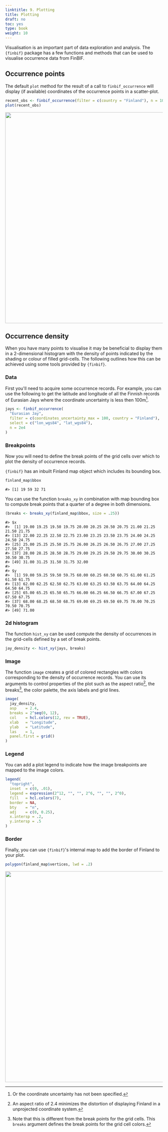 ```yaml
---
linktitle: 9. Plotting
title: Plotting
draft: no
toc: yes
type: book
weight: 10
---
```




Visualisation is an important part of data exploration and analysis. The
`{finbif}` package has a few functions and methods that can be used to visualise
occurrence data from FinBIF.

## Occurrence points
The default `plot` method for the result of a call to `finbif_occurrence` will
display (if available) coordinates of the occurrence points in a scatter-plot.

```r
recent_obs <- finbif_occurrence(filter = c(country = "Finland"), n = 1000)
plot(recent_obs)
```

<img src="/tutorials/finbif/plotting_files/figure-html/plot-points-1.png" width="672" />

## Occurrence density
When you have many points to visualise it may be beneficial to display them in
a 2-dimensional histogram with the density of points indicated by the shading
or colour of filled grid-cells. The following outlines how this can be achieved
using some tools provided by `{finbif}`.

### Data
First you'll need to acquire some occurrence records. For example, you can use
the following to get the latitude and longitude of all the Finnish records of
Eurasian Jays where the coordinate uncertainty is less then 100m[^1].

```r
jays <- finbif_occurrence(
  "Eurasian Jay",
  filter = c(coordinates_uncertainty_max = 100, country = "Finland"),
  select = c("lon_wgs84", "lat_wgs84"),
  n = 2e4
)
```

### Breakpoints
Now you will need to define the break points of the grid cells over which to
plot the density of occurrence records.

`{finbif}` has an inbuilt Finland map object which includes its bounding box.

```r
finland_map$bbox
```

```
#> [1] 19 59 32 71
```

You can use the function `breaks_xy` in combination with map bounding box to
compute break points that a quarter of a degree in both dimensions.

```r
(breaks <- breaks_xy(finland_map$bbox, size = .25))
```

```
#> $x
#>  [1] 19.00 19.25 19.50 19.75 20.00 20.25 20.50 20.75 21.00 21.25 21.50 21.75
#> [13] 22.00 22.25 22.50 22.75 23.00 23.25 23.50 23.75 24.00 24.25 24.50 24.75
#> [25] 25.00 25.25 25.50 25.75 26.00 26.25 26.50 26.75 27.00 27.25 27.50 27.75
#> [37] 28.00 28.25 28.50 28.75 29.00 29.25 29.50 29.75 30.00 30.25 30.50 30.75
#> [49] 31.00 31.25 31.50 31.75 32.00
#> 
#> $y
#>  [1] 59.00 59.25 59.50 59.75 60.00 60.25 60.50 60.75 61.00 61.25 61.50 61.75
#> [13] 62.00 62.25 62.50 62.75 63.00 63.25 63.50 63.75 64.00 64.25 64.50 64.75
#> [25] 65.00 65.25 65.50 65.75 66.00 66.25 66.50 66.75 67.00 67.25 67.50 67.75
#> [37] 68.00 68.25 68.50 68.75 69.00 69.25 69.50 69.75 70.00 70.25 70.50 70.75
#> [49] 71.00
```

### 2d histogram
The function `hist_xy` can be used compute the density of occurrences in the
grid-cells defined by a set of break points.

```r
jay_density <- hist_xy(jays, breaks)
```

### Image
The function `image` creates a grid of colored rectangles with colors
corresponding to the density of occurrence records. You can use its arguments to
control properties of the plot such as the aspect ratio[^2], the breaks[^3], the
color palette, the axis labels and grid lines.




```r
image(
  jay_density,
  asp    = 2.4,
  breaks = 2^seq(0, 12),
  col    = hcl.colors(12, rev = TRUE),
  xlab   = "Longitude",
  ylab   = "Latitude",
  las    = 1,
  panel.first = grid()
)
```

### Legend
You can add a plot legend to indicate how the image breakpoints are mapped to
the image colors.

```r
legend(
  "topright",
  inset  = c(0, .01),
  legend = expression(2^12, "", "", 2^6, "", "", 2^0),
  fill   = hcl.colors(7),
  border = NA,
  bty    = "n",
  adj    = c(0, 0.25),
  x.intersp = .2,
  y.intersp = .5
)
```

### Border
Finally, you can use `{finbif}`'s internal map to add the border of Finland to
your plot.

```r
polygon(finland_map$vertices, lwd = .2)
```

<img src="/tutorials/finbif/plotting_files/figure-html/plot-finland-1.png" width="672" />

[^1]: Or the coordinate uncertainty has not been specified.
[^2]: An aspect ratio of 2.4 minimizes the distortion of displaying Finland
      in a unprojected coordinate system.
[^3]: Note that this is different from the break points for the grid cells. This
      `breaks` argument defines the break points for the grid cell colors.
